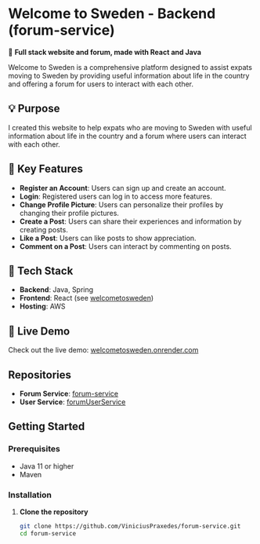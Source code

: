 # Welcome to Sweden - Backend (forum-service)

🌟 **Full stack website and forum, made with React and Java**

Welcome to Sweden is a comprehensive platform designed to assist expats moving to Sweden by providing useful information about life in the country and offering a forum for users to interact with each other.

## 💡 Purpose

I created this website to help expats who are moving to Sweden with useful information about life in the country and a forum where users can interact with each other.

## 🌟 Key Features

- **Register an Account**: Users can sign up and create an account.
- **Login**: Registered users can log in to access more features.
- **Change Profile Picture**: Users can personalize their profiles by changing their profile pictures.
- **Create a Post**: Users can share their experiences and information by creating posts.
- **Like a Post**: Users can like posts to show appreciation.
- **Comment on a Post**: Users can interact by commenting on posts.

## 🔧 Tech Stack

- **Backend**: Java, Spring
- **Frontend**: React (see [welcometosweden](https://github.com/ViniciusPraxedes/welcometosweden))
- **Hosting**: AWS

## 🌟 Live Demo

Check out the live demo: [welcometosweden.onrender.com](https://welcometosweden.onrender.com/)

## Repositories

- **Forum Service**: [forum-service](https://github.com/ViniciusPraxedes/forum-service)
- **User Service**: [forumUserService](https://github.com/ViniciusPraxedes/forum-user-service)

## Getting Started

### Prerequisites

- Java 11 or higher
- Maven

### Installation

1. **Clone the repository**

   ```bash
   git clone https://github.com/ViniciusPraxedes/forum-service.git
   cd forum-service
